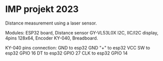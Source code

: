 # IMP projekt 2023

Distance measurement using a laser sensor.

Modules: ESP32 board, Distance sensor GY-VL53L0X I2C, IIC/I2C display, 4pins 128x64, Encoder KY-040, Breadboard.

KY-040 pins connection: GND to esp32 GND "+" to esp32 VCC SW to esp32 GPIO 16 DT to esp32 GPIO 27 CLK to esp32 GPIO 14
